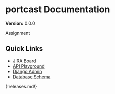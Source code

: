 # portcast Documentation

__Version:__ 0.0.0

Assignment

## Quick Links

- JIRA Board
- [API Playground](/api-plaground)
- [Django Admin](/admin)
- [Database Schema](backend/database-schema.svg)

{!releases.md!}

